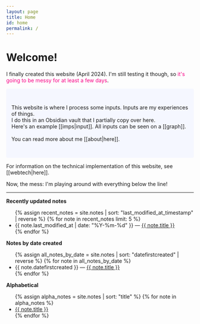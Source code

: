 ```yaml
---
layout: page
title: Home
id: home
permalink: /
---
```

# Welcome!

I finally created this website (April 2024).  I'm still testing it though, so <span style="color:#f90185">it's going to be messy for at least a few days</span>. 

<p style="padding: 3em 1em; background: #f5f7ff; border-radius: 4px;">
  This website is where I process some inputs. Inputs are my experiences of things.
  <br>
  I do this in an Obsidian vault that I partially copy over here.
  <br>
  Here's an example [[imps|input]]. All inputs can be seen on a [[graph]].
  <br>
  <br>
  You can read more about me [[about|here]].
</p>

For information on the technical implementation of this website, see [[webtech|here]].

Now, the mess: I'm playing around with everything below the line!

---

<!-- TESTING -->

<strong>Recently updated notes</strong>

<ul>
  {% assign recent_notes = site.notes | sort: "last_modified_at_timestamp" | reverse %}
  {% for note in recent_notes limit: 5 %}
    <li>
      {{ note.last_modified_at | date: "%Y-%m-%d" }} — <a class="internal-link" href="{{ site.baseurl }}{{ note.url }}">{{ note.title }}</a>
    </li>
  {% endfor %}
</ul>

<strong>Notes by date created</strong>

<ul>
  {% assign all_notes_by_date = site.notes | sort: "datefirstcreated" | reverse %}
  {% for note in all_notes_by_date %}
    <li>
      {{ note.datefirstcreated }} — <a class="internal-link" href="{{ site.baseurl }}{{ note.url }}">{{ note.title }}</a> 
    </li>
  {% endfor %}
</ul>

<strong>Alphabetical</strong>

<ul>
  {% assign alpha_notes = site.notes | sort: "title" %}
  {% for note in alpha_notes %}
    <li>
      <a class="internal-link" href="{{ site.baseurl }}{{ note.url }}">{{ note.title }}</a> 
    </li>
  {% endfor %}
</ul>

